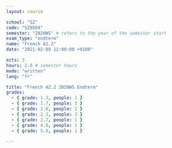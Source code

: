 ```yaml
---
layout: course

school: "SZ"
code: "SZ0504"
semester: "2020WS" # refers to the year of the semester start
exam_type: "endterm"
name: "French A2.2"
date: "2021-02-09 12:00:00 +0100"

ects: 3
hours: 2.0 # semester hours
mode: "written"
lang: "fr"

title: "French A2.2 2020WS Endterm"
grades:
  - { grade: 1.3, people: 1 }
  - { grade: 1.7, people: 3 }
  - { grade: 2.0, people: 2 }
  - { grade: 2.3, people: 3 }
  - { grade: 2.7, people: 1 }
  - { grade: 4.0, people: 1 }
  - { grade: 5.0, people: 1 }

---
```



